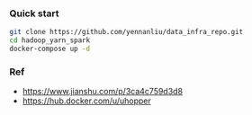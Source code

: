 ### Quick start
```bash
git clone https://github.com/yennanliu/data_infra_repo.git
cd hadoop_yarn_spark
docker-compose up -d
```
### Ref
- https://www.jianshu.com/p/3ca4c759d3d8
- https://hub.docker.com/u/uhopper